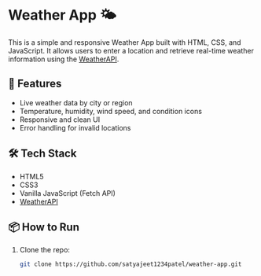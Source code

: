 # Weather App 🌤️

This is a simple and responsive Weather App built with HTML, CSS, and JavaScript. It allows users to enter a location and retrieve real-time weather information using the [WeatherAPI](https://www.weatherapi.com/).

## 🚀 Features

- Live weather data by city or region
- Temperature, humidity, wind speed, and condition icons
- Responsive and clean UI
- Error handling for invalid locations

## 🛠️ Tech Stack

- HTML5
- CSS3
- Vanilla JavaScript (Fetch API)
- [WeatherAPI](https://www.weatherapi.com/)

## 📦 How to Run

1. Clone the repo:
   ```bash
   git clone https://github.com/satyajeet1234patel/weather-app.git
